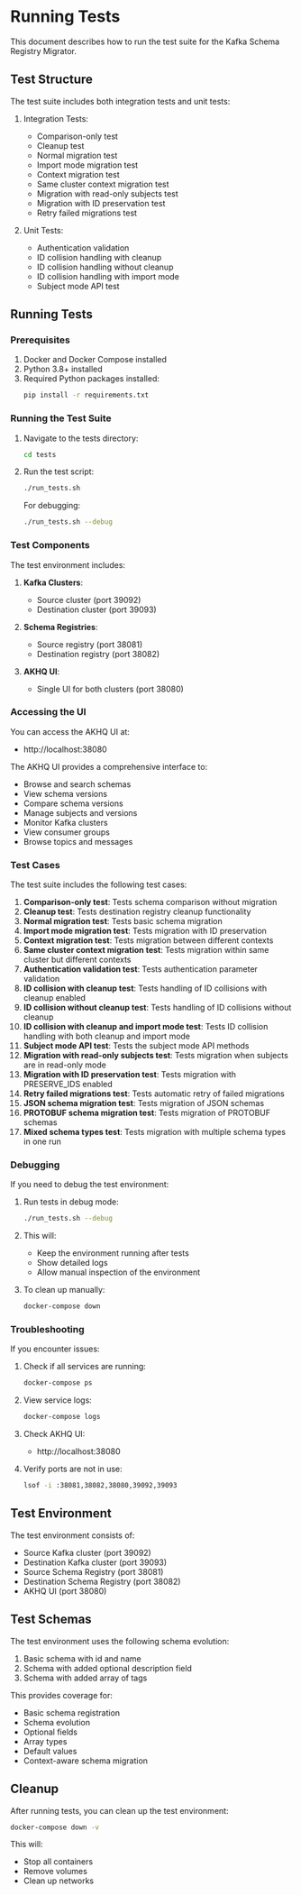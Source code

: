 # Running Tests

This document describes how to run the test suite for the Kafka Schema Registry Migrator.

## Test Structure

The test suite includes both integration tests and unit tests:

1. Integration Tests:
   - Comparison-only test
   - Cleanup test
   - Normal migration test
   - Import mode migration test
   - Context migration test
   - Same cluster context migration test
   - Migration with read-only subjects test
   - Migration with ID preservation test
   - Retry failed migrations test

2. Unit Tests:
   - Authentication validation
   - ID collision handling with cleanup
   - ID collision handling without cleanup
   - ID collision handling with import mode
   - Subject mode API test

## Running Tests

### Prerequisites

1. Docker and Docker Compose installed
2. Python 3.8+ installed
3. Required Python packages installed:
   ```bash
   pip install -r requirements.txt
   ```

### Running the Test Suite

1. Navigate to the tests directory:
   ```bash
   cd tests
   ```

2. Run the test script:
   ```bash
   ./run_tests.sh
   ```

   For debugging:
   ```bash
   ./run_tests.sh --debug
   ```

### Test Components

The test environment includes:

1. **Kafka Clusters**:
   - Source cluster (port 39092)
   - Destination cluster (port 39093)

2. **Schema Registries**:
   - Source registry (port 38081)
   - Destination registry (port 38082)

3. **AKHQ UI**:
   - Single UI for both clusters (port 38080)

### Accessing the UI

You can access the AKHQ UI at:
- http://localhost:38080

The AKHQ UI provides a comprehensive interface to:
- Browse and search schemas
- View schema versions
- Compare schema versions
- Manage subjects and versions
- Monitor Kafka clusters
- View consumer groups
- Browse topics and messages

### Test Cases

The test suite includes the following test cases:

1. **Comparison-only test**: Tests schema comparison without migration
2. **Cleanup test**: Tests destination registry cleanup functionality
3. **Normal migration test**: Tests basic schema migration
4. **Import mode migration test**: Tests migration with ID preservation
5. **Context migration test**: Tests migration between different contexts
6. **Same cluster context migration test**: Tests migration within same cluster but different contexts
7. **Authentication validation test**: Tests authentication parameter validation
8. **ID collision with cleanup test**: Tests handling of ID collisions with cleanup enabled
9. **ID collision without cleanup test**: Tests handling of ID collisions without cleanup
10. **ID collision with cleanup and import mode test**: Tests ID collision handling with both cleanup and import mode
11. **Subject mode API test**: Tests the subject mode API methods
12. **Migration with read-only subjects test**: Tests migration when subjects are in read-only mode
13. **Migration with ID preservation test**: Tests migration with PRESERVE_IDS enabled
14. **Retry failed migrations test**: Tests automatic retry of failed migrations
15. **JSON schema migration test**: Tests migration of JSON schemas
16. **PROTOBUF schema migration test**: Tests migration of PROTOBUF schemas
17. **Mixed schema types test**: Tests migration with multiple schema types in one run

### Debugging

If you need to debug the test environment:

1. Run tests in debug mode:
   ```bash
   ./run_tests.sh --debug
   ```

2. This will:
   - Keep the environment running after tests
   - Show detailed logs
   - Allow manual inspection of the environment

3. To clean up manually:
   ```bash
   docker-compose down
   ```

### Troubleshooting

If you encounter issues:

1. Check if all services are running:
   ```bash
   docker-compose ps
   ```

2. View service logs:
   ```bash
   docker-compose logs
   ```

3. Check AKHQ UI:
   - http://localhost:38080

4. Verify ports are not in use:
   ```bash
   lsof -i :38081,38082,38080,39092,39093
   ```

## Test Environment

The test environment consists of:
- Source Kafka cluster (port 39092)
- Destination Kafka cluster (port 39093)
- Source Schema Registry (port 38081)
- Destination Schema Registry (port 38082)
- AKHQ UI (port 38080)

## Test Schemas

The test environment uses the following schema evolution:
1. Basic schema with id and name
2. Schema with added optional description field
3. Schema with added array of tags

This provides coverage for:
- Basic schema registration
- Schema evolution
- Optional fields
- Array types
- Default values
- Context-aware schema migration

## Cleanup

After running tests, you can clean up the test environment:

```bash
docker-compose down -v
```

This will:
- Stop all containers
- Remove volumes
- Clean up networks 